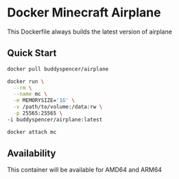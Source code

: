 # Docker Minecraft Airplane
This Dockerfile always builds the latest version of airplane

## Quick Start
```sh
docker pull buddyspencer/airplane
```

```sh
docker run \
  --rm \
  --name mc \
  -e MEMORYSIZE='1G' \
  -v /path/to/volume:/data:rw \
  -p 25565:25565 \
-i buddyspencer/airplane:latest
```
```sh
docker attach mc
```

## Availability
This container will be available for AMD64 and ARM64
